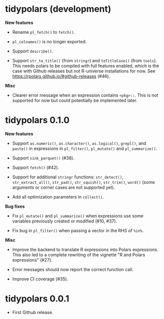 # tidypolars (development)

**New features**

* Rename `pl_fetch()` to `fetch()`.

* `pl_colnames()` is no longer exported.

* Support `describe()`.

* Support `str_to_title()` (from `stringr`) and `toTitleCase()` (from `tools`). 
  This needs polars to be compiled with full features enabled, which is the case
  with Github releases but not R-universe installations for now. See
  https://rpolars.github.io/#github-releases (#46).
  
**Misc**

* Clearer error message when an expression contains `<pkg>::`. This is not 
  supported for now but could potentially be implemented later.


# tidypolars 0.1.0

**New features**

* Support `as.numeric()`, `as.character()`, `as.logical()`, `grepl()`, and
  `paste()` in expressions in `pl_filter()`, `pl_mutate()` and `pl_summarize()`.
  
* Support `sink_parquet()` (#38).

* Support `fetch()` (#42).

* Support for additional `stringr` functions: `str_detect()`, `str_extract_all()`,
  `str_pad()`, `str_squish()`, `str_trim()`, `word()` (some arguments or corner 
  cases are not supported yet).

* Add all optimization parameters in `collect()`.

**Bug fixes**

* Fix `pl_mutate()` and `pl_summarize()` when expressions use some variables 
  previously created or modified (#10, #37).
  
* Fix bug in `pl_filter()` when passing a vector in the RHS of `%in%`.
  
**Misc**

* Improve the backend to translate R expressions into Polars expressions. This
  also led to a complete rewriting of the vignette "R and Polars expressions" 
  (#27).
  
* Error messages should now report the correct function call.

* Improve CI coverage (#35).



# tidypolars 0.0.1

* First Github release.
